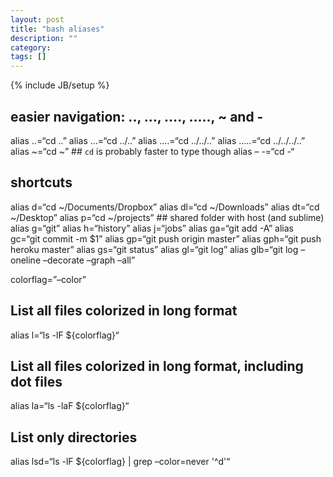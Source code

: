 ```yaml
---
layout: post
title: "bash aliases"
description: ""
category: 
tags: []
---
```

{% include JB/setup %}

## easier navigation: .., …, …., ….., ~ and -
alias ..=“cd ..”
alias …=“cd ../..”
alias ….=“cd ../../..”
alias …..=“cd ../../../..”
alias ~=“cd ~” ## `cd` is probably faster to type though
alias – -=“cd -“

## shortcuts
alias d=“cd ~/Documents/Dropbox”
alias dl=“cd ~/Downloads”
alias dt=“cd ~/Desktop”
alias p=“cd ~/projects” ## shared folder with host (and sublime)
alias g=“git”
alias h=“history”
alias j=“jobs”
alias ga=“git add -A”
alias gc=“git commit -m $1”
alias gp=“git push origin master”
alias gph=“git push heroku master”
alias gs=“git status”
alias gl=“git log”
alias glb=“git log –oneline –decorate –graph –all”

colorflag=”–color”
## List all files colorized in long format
alias l=“ls -lF ${colorflag}“

## List all files colorized in long format, including dot files
alias la=“ls -laF ${colorflag}“

## List only directories
alias lsd=“ls -lF ${colorflag} | grep –color=never '^d'“
